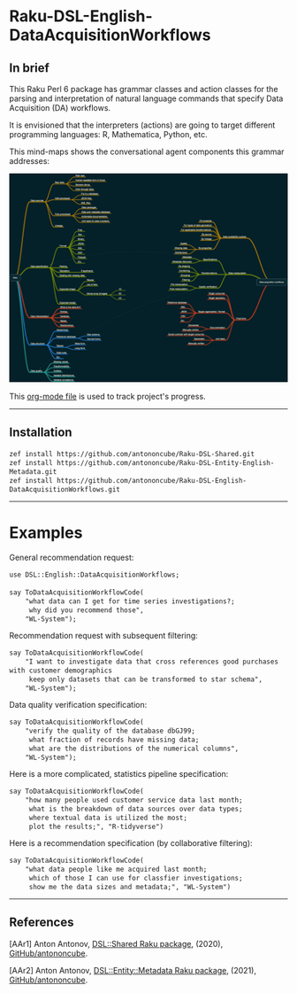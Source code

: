 # Raku-DSL-English-DataAcquisitionWorkflows

## In brief

This Raku Perl 6 package has grammar classes and action classes for the parsing and
interpretation of natural language commands that specify Data Acquisition (DA) workflows.

It is envisioned that the interpreters (actions) are going to target different
programming languages: R, Mathematica, Python, etc.

This mind-maps shows the conversational agent components this grammar addresses:

![MindMap](./org/Data-acquisition-workflows-mind-map.png)

This 
[org-mode file](./org/DataAcquisitionWorkflows.org) 
is used to track project's progress.

------

## Installation

```shell
zef install https://github.com/antononcube/Raku-DSL-Shared.git
zef install https://github.com/antononcube/Raku-DSL-Entity-English-Metadata.git
zef install https://github.com/antononcube/Raku-DSL-English-DataAcquisitionWorkflows.git
```

------

# Examples

General recommendation request:

```perl6
use DSL::English::DataAcquisitionWorkflows;

say ToDataAcquisitionWorkflowCode(
    "what data can I get for time series investigations?;
     why did you recommend those",
    "WL-System");
``` 

Recommendation request with subsequent filtering:

```perl6
say ToDataAcquisitionWorkflowCode(
    "I want to investigate data that cross references good purchases with customer demographics
     keep only datasets that can be transformed to star schema",
    "WL-System");
``` 

Data quality verification specification:

```perl6
say ToDataAcquisitionWorkflowCode(
    "verify the quality of the database dbGJ99;
     what fraction of records have missing data;
     what are the distributions of the numerical columns",
    "WL-System");
``` 

Here is a more complicated, statistics pipeline specification:

```perl6
say ToDataAcquisitionWorkflowCode(
    "how many people used customer service data last month;
     what is the breakdown of data sources over data types;
     where textual data is utilized the most;
     plot the results;", "R-tidyverse")
```

Here is a recommendation specification (by collaborative filtering):

```perl6
say ToDataAcquisitionWorkflowCode(
    "what data people like me acquired last month;
     which of those I can use for classfier investigations;
     show me the data sizes and metadata;", "WL-System")
```

------

## References

[AAr1] Anton Antonov,
[DSL::Shared Raku package](https://github.com/antononcube/Raku-DSL-Shared),
(2020),
[GitHub/antononcube](https://github.com/antononcube).

[AAr2] Anton Antonov,
[DSL::Entity::Metadata Raku package](https://github.com/antononcube/Raku-DSL-Entity-Metadata),
(2021),
[GitHub/antononcube](https://github.com/antononcube).
